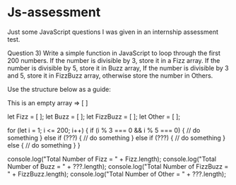 # Js-assessment
Just some JavaScript questions I was given in an internship assessment test.


Question 3) Write a simple function in JavaScript to loop through the first 200 numbers. If the number is divisible by 3, store it in a Fizz array. If the number is divisible by 5, store it in Buzz  array, If the number is divisible by 3 and 5, store it in FizzBuzz array, otherwise store the number in Others.

Use the structure below as a guide:

This is an empty array =>  [ ]

let Fizz = [ ];
let Buzz = [ ];
let FizzBuzz = [ ];
let Other  = [ ];

for (let i = 1; i <= 200; i++) {
    if (i % 3 === 0 && i % 5 === 0) {
        // do something
     } else if (???) {
         // do something
     } else if (???) {
        // do something
     } else {
         // do something
    }
}

console.log("Total Number of Fizz = "      + Fizz.length);
console.log("Total Number of Buzz = "      + ???.length);
console.log("Total Number of FizzBuzz = "  + FizzBuzz.length);
console.log("Total Number of Other = "    + ???.length);


